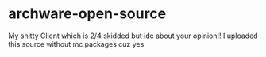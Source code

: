 # archware-open-source
My shitty Client which is 2/4 skidded but idc about your opinion!!
I uploaded this source without mc packages cuz yes
